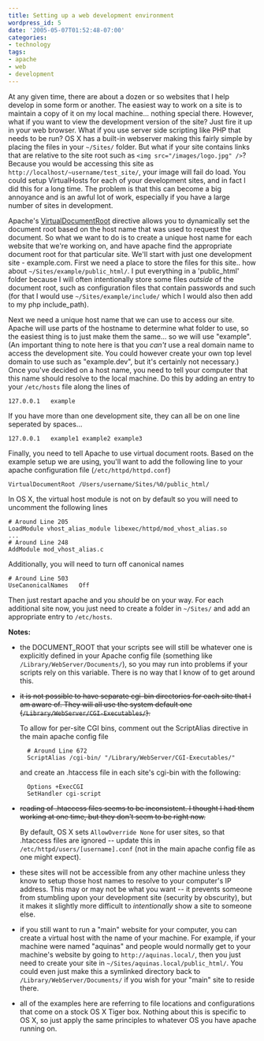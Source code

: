 ```yaml
---
title: Setting up a web development environment
wordpress_id: 5
date: '2005-05-07T01:52:48-07:00'
categories:
- technology
tags:
- apache
- web
- development
---
```

At any given time, there are about a dozen or so websites that I help develop in some form or another.  The easiest way
to work on a site is to maintain a copy of it on my local machine... nothing special there.  However, what if you want
to view the development version of the site?  Just fire it up in your web browser.  What if you use server side
scripting like PHP that needs to be run?  OS X has a built-in webserver making this fairly simple by placing the files
in your `~/Sites/` folder.  But what if your site contains links that are relative to the site root such as `<img
src="/images/logo.jpg" />`?  Because you would be accessing this site as `http://localhost/~username/test_site/`, your
image will fail do load.  You could setup VirtualHosts for each of your development sites, and in fact I did this for a
long time.  The problem is that this can become a big annoyance and is an awful lot of work, especially if you have a
large number of sites in development.

Apache's [VirtualDocumentRoot][] directive allows you to dynamically set the document root  based on the host name that
was used to request the document.  So what we want to do is to create a unique host name for each website that we're
working on, and have apache find the appropriate document root for that particular site.  We'll start with just one
development site - example.com.  First we need a place to store the files for this site.. how about
`~/Sites/example/public_html/`.  I put everything in a 'public\_html' folder because I will often intentionally store
some files _outside_ of the document root, such as configuration files that contain passwords and such (for that I would
use `~/Sites/example/include/` which I would also then add to my php include\_path).

Next we need a unique host name that we can use to access our site.  Apache will use parts of the hostname to determine
what folder to use, so the easiest thing is to just make them the same... so we will use "example".  (An important thing
to note here is that you _can't_ use a real domain name to access the development site.  You could however create your
own top level domain to use such as "example.dev", but it's certainly not necessary.)  Once you've decided on a host
name, you need to tell your computer that this name should resolve to the local machine.  Do this by adding an entry to
your `/etc/hosts` file along the lines of

    127.0.0.1   example

If you have more than one development site, they can all be on one line seperated by spaces...

    127.0.0.1   example1 example2 example3


Finally, you need to tell Apache to use virtual document roots.  Based on the example setup we are using, you'll want to
add the following line to your apache configuration file (`/etc/httpd/httpd.conf`)

    VirtualDocumentRoot /Users/username/Sites/%0/public_html/

In OS X, the virtual host module is not on by default so you will need to uncomment the following lines

    # Around Line 205
    LoadModule vhost_alias_module libexec/httpd/mod_vhost_alias.so
    ...
    # Around Line 248
    AddModule mod_vhost_alias.c

Additionally, you will need to turn off canonical names

    # Around Line 503
    UseCanonicalNames   Off

Then just restart apache and you _should_ be on your way.  For each additional site now, you just need to create a
folder in `~/Sites/` and add an appropriate entry to `/etc/hosts`.

__Notes:__

- the DOCUMENT_ROOT that your scripts see will still be whatever one is
explicitly defined in your Apache config file (something like
`/Library/WebServer/Documents/`), so you may run into problems if your scripts
rely on this variable.  There is no way that I know of to get around
this.

- <strike>it is not possible to have separate cgi-bin directories for each site
that I am aware of.  They will all use the system default one
(`/Library/WebServer/CGI-Executables/`).</strike>

    To allow for per-site CGI bins, comment out the ScriptAlias directive
    in the main apache config file

        # Around Line 672
        ScriptAlias /cgi-bin/ "/Library/WebServer/CGI-Executables/"

    and create an .htaccess file in each site's cgi-bin with the following:

        Options +ExecCGI
        SetHandler cgi-script

- <strike>reading of .htaccess files seems to be inconsistent.  I thought I had
them working at one time, but they don't seem to be right now.</strike>  

    By default, OS X sets `AllowOverride None` for user sites, so that .htaccess
    files are ignored -- update this in `/etc/httpd/users/[username].conf` (not
    in the main apache config file as one might expect).

- these sites will not be accessible from any other machine unless they know to
setup those host names to resolve to your computer's IP address.  This may or
may not be what you want -- it prevents someone from stumbling upon your
development site (security by obscurity), but it makes it slightly more
difficult to _intentionally_ show a site to someone else.

- if you still want to run a "main" website for your computer, you can create a
virtual host with the name of your machine.  For example, if your machine were
named "aquinas" and people would normally get to your machine's website by going
to `http://aquinas.local/`, then you just need to create your site in
`~/Sites/aquinas.local/public_html/`.  You could even just make this a symlinked
directory back to `/Library/WebServer/Documents/` if you wish for your "main"
site to reside there.

- all of the examples here are referring to file locations and configurations
that come on a stock OS X Tiger box.  Nothing about this is specific to OS X, so
just apply the same principles to whatever OS you have apache running on.

[VirtualDocumentRoot]: http://httpd.apache.org/docs/mod/mod_vhost_alias.html#virtualdocumentroot
